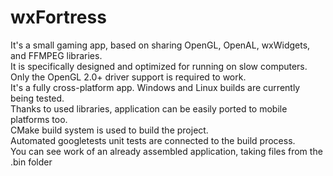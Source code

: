 # wxFortress
It's a small gaming app, based on sharing OpenGL, OpenAL, wxWidgets, and FFMPEG libraries.</br>
It is specifically designed and optimized for running on slow computers. Only the OpenGL 2.0+ driver support is required to work.</br>
It's a fully cross-platform app. Windows and Linux builds are currently being tested.</br>
Thanks to used libraries, application can be easily ported to mobile platforms too.</br>
CMake build system is used to build the project.</br>
Automated googletests unit tests are connected to the build process.</br>
You can see work of an already assembled application, taking files from the .bin folder
